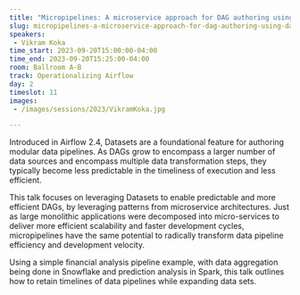 ```yaml
---
title: "Micropipelines: A microservice approach for DAG authoring using datasets"
slug: micropipelines-a-microservice-approach-for-dag-authoring-using-datasets
speakers:
 - Vikram Koka
time_start: 2023-09-20T15:00:00-04:00
time_end: 2023-09-20T15:25:00-04:00
room: Ballroom A-B
track: Operationalizing Airflow
day: 2
timeslot: 11
images:
 - /images/sessions/2023/VikramKoka.jpg

---
```


Introduced in Airflow 2.4, Datasets are a foundational feature for authoring modular data pipelines. As DAGs grow to encompass a larger number of data sources and encompass multiple data transformation steps, they typically become less predictable in the timeliness of execution and less efficient. 
 
 
 
 This talk focuses on leveraging Datasets to enable predictable and more efficient DAGs, by leveraging patterns from microservice architectures. Just as large monolithic applications were decomposed into micro-services to deliver more efficient scalability and faster development cycles, micropipelines have the same potential to radically transform data pipeline efficiency and development velocity. 
 
 
 
 Using a simple financial analysis pipeline example, with data aggregation being done in Snowflake and prediction analysis in Spark, this talk outlines how to retain timelines of data pipelines while expanding data sets.